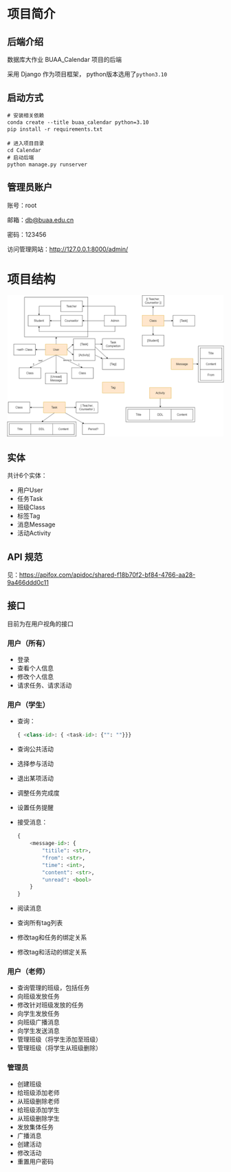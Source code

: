 # 项目简介

## 后端介绍

数据库大作业 BUAA_Calendar 项目的后端

采用 Django 作为项目框架， python版本选用了`python3.10`

## 启动方式

```shell
# 安装相关依赖
conda create --title buaa_calendar python=3.10
pip install -r requirements.txt

# 进入项目目录
cd Calendar
# 启动后端
python manage.py runserver
```

## 管理员账户

账号：root

邮箱：db@buaa.edu.cn

密码：123456

访问管理网站：http://127.0.0.1:8000/admin/

# 项目结构

![structure](./docs/structure.drawio.png)

## 实体

共计6个实体：
- 用户User
- 任务Task
- 班级Class
- 标签Tag
- 消息Message
- 活动Activity

## API 规范

见：https://apifox.com/apidoc/shared-f18b70f2-bf84-4766-aa28-9a466ddd0c11

## 接口

目前为在用户视角的接口

### 用户（所有）

- 登录
- 查看个人信息
- 修改个人信息
- 请求任务、请求活动

### 用户（学生）

- 查询：

  ```py
  { <class-id>: { <task-id>: {"": ""}}}
  ```

- 查询公共活动

- 选择参与活动

- 退出某项活动

- 调整任务完成度

- 设置任务提醒

- 接受消息：

  ```python
  {
      <message-id>: {
          "titile": <str>,
          "from": <str>,
          "time": <int>,
          "content": <str>,
          "unread": <bool>
      }
  }
  ```

- 阅读消息

- 查询所有tag列表

- 修改tag和任务的绑定关系

- 修改tag和活动的绑定关系

### 用户（老师）

- 查询管理的班级，包括任务
- 向班级发放任务
- 修改针对班级发放的任务
- 向学生发放任务
- 向班级广播消息
- 向学生发送消息
- 管理班级（将学生添加至班级）
- 管理班级（将学生从班级删除）

### 管理员

- 创建班级
- 给班级添加老师
- 从班级删除老师
- 给班级添加学生
- 从班级删除学生
- 发放集体任务
- 广播消息
- 创建活动
- 修改活动
- 重置用户密码
